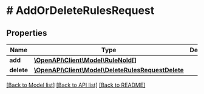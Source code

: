 # # AddOrDeleteRulesRequest

## Properties

Name | Type | Description | Notes
------------ | ------------- | ------------- | -------------
**add** | [**\OpenAPI\Client\Model\RuleNoId[]**](RuleNoId.md) |  |
**delete** | [**\OpenAPI\Client\Model\DeleteRulesRequestDelete**](DeleteRulesRequestDelete.md) |  |

[[Back to Model list]](../../README.md#models) [[Back to API list]](../../README.md#endpoints) [[Back to README]](../../README.md)
